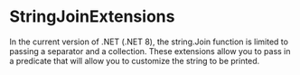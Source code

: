 # StringJoinExtensions
In the current version of .NET (.NET 8), the string.Join function is limited to passing a separator and a collection. These extensions allow you to pass in a predicate that will allow you to customize the string to be printed.
